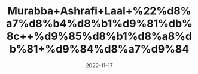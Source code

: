 ---
title: 'Murabba+Ashrafi+Laal+%22%d8%a7%d8%b4%d8%b1%d9%81%db%8c++%d9%85%d8%b1%d8%a8%db%81+%d9%84%d8%a7%d9%84'
date: '2022-11-17' 
metatag: '' 
inventory: '0' 
draft: false 
# meta description 
shortDescripton: 'Pumpkin+Preserve+Red%22++It+is+used+for+garnishing+on+sweet+dishes+and+dessert%2c+boosts+Immunity+and+acts+as+anti-aging+agent.'
description: 'Preserves+++%d9%85%d8%b1%d8%a8%db%81+%22+%d8%a7%da%86%d8%a7%d8%b1'
longdescription: ''
tags: ''
brand: ''
subCategory: ''
unit: '250 gm-Pk'
sellCount: '0'
featured: True
# product Price
price: '80.0'
# Product Short Description
shortDescription: 'Pumpkin+Preserve+Red%22++It+is+used+for+garnishing+on+sweet+dishes+and+dessert%2c+boosts+Immunity+and+acts+as+anti-aging+agent.'
productID: 'CA52EB5F-F43C-ED11-996A-005056B3A416'
type: 'products'
category: 'Preserves+++%d9%85%d8%b1%d8%a8%db%81+%22+%d8%a7%da%86%d8%a7%d8%b1' 
thumnailproduct: 'https://eraconnect.blob.core.windows.net/product-images/aminsaddiquidawakhana/9fc2bd6b-7cb7-4e5f-8ce0-b9b4a5be5c46.webp' 
images:
  - image: 'https://eraconnect.blob.core.windows.net/product-images/aminsaddiquidawakhana/9fc2bd6b-7cb7-4e5f-8ce0-b9b4a5be5c46.webp'  
Variants:
---